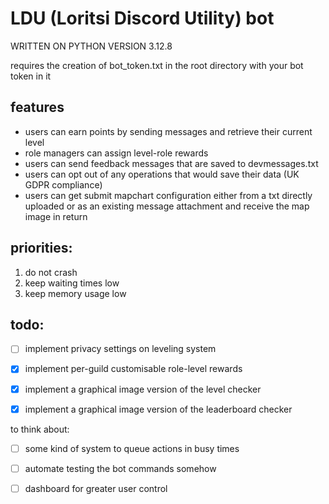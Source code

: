 # LDU (Loritsi Discord Utility) bot
WRITTEN ON PYTHON VERSION 3.12.8

requires the creation of bot_token.txt in the root directory with your bot token in it

## features

- users can earn points by sending messages and retrieve their current level
- role managers can assign level-role rewards
- users can send feedback messages that are saved to devmessages.txt
- users can opt out of any operations that would save their data (UK GDPR compliance)
- users can get submit mapchart configuration either from a txt directly uploaded or as an existing message attachment and receive the map image in return

## priorities:

1. do not crash
2. keep waiting times low 
3. keep memory usage low

## todo:

- [ ] implement privacy settings on leveling system
- [x] implement per-guild customisable role-level rewards
- [x] implement a graphical image version of the level checker
- [x] implement a graphical image version of the leaderboard checker


to think about:

- [ ] some kind of system to queue actions in busy times
- [ ] automate testing the bot commands somehow
- [ ] dashboard for greater user control

